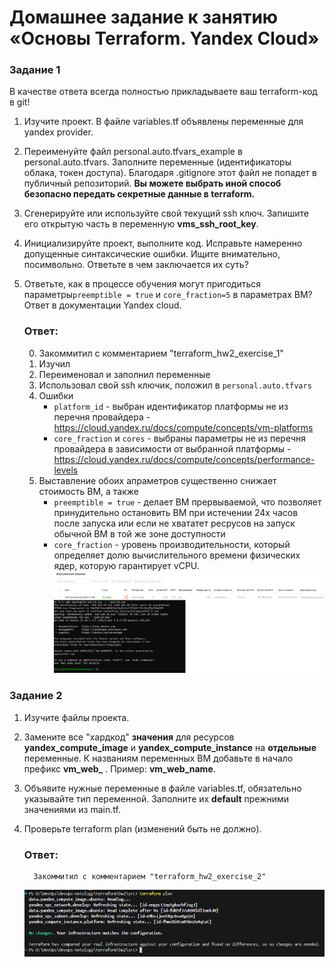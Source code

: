 # Домашнее задание к занятию «Основы Terraform. Yandex Cloud»

### Задание 1
В качестве ответа всегда полностью прикладываете ваш terraform-код в git!

1. Изучите проект. В файле variables.tf объявлены переменные для yandex provider.
2. Переименуйте файл personal.auto.tfvars_example в personal.auto.tfvars. Заполните переменные (идентификаторы облака, токен доступа). Благодаря .gitignore этот файл не попадет в публичный репозиторий. **Вы можете выбрать иной способ безопасно передать секретные данные в terraform.**
3. Сгенерируйте или используйте свой текущий ssh ключ. Запишите его открытую часть в переменную **vms_ssh_root_key**.
4. Инициализируйте проект, выполните код. Исправьте намеренно допущенные синтаксические ошибки. Ищите внимательно, посимвольно. Ответьте в чем заключается их суть? 
5. Ответьте, как в процессе обучения могут пригодиться параметры```preemptible = true``` и ```core_fraction=5``` в параметрах ВМ? Ответ в документации Yandex cloud.

    ### Ответ:

    0. Закоммитил с комментарием "terraform_hw2_exercise_1"
    1. Изучил
    2. Переименовал и заполнил переменные
    3. Использовал свой ssh ключик, положил в `personal.auto.tfvars`
    4. Ошибки
       - `platform_id` - выбран идентификатор платформы не из перечня провайдера - https://cloud.yandex.ru/docs/compute/concepts/vm-platforms
       - `core_fraction` и `cores` - выбраны параметры не из перечня провайдера в зависимости от выбранной платформы - https://cloud.yandex.ru/docs/compute/concepts/performance-levels 
    5. Выставление обоих апраметров существенно снижает стоимость ВМ, а также
       - `preemptible = true` - делает ВМ прервываемой, что позволяет принудительно остановить ВМ при истечении 24х часов после запуска или если не хвататет ресрусов на запуск обычной ВМ в той же зоне доступности
       - `core_fraction` - уровень производительности, который определяет долю вычислительного времени физических ядер, которую гарантирует vCPU.
    ![1_1](images/1_1.png)

### Задание 2

1. Изучите файлы проекта.
2. Замените все "хардкод" **значения** для ресурсов **yandex_compute_image** и **yandex_compute_instance** на **отдельные** переменные. К названиям переменных ВМ добавьте в начало префикс **vm_web_** .  Пример: **vm_web_name**.
2. Объявите нужные переменные в файле variables.tf, обязательно указывайте тип переменной. Заполните их **default** прежними значениями из main.tf. 
3. Проверьте terraform plan (изменений быть не должно). 

    ### Ответ:
   
         Закоммитил с комментарием "terraform_hw2_exercise_2"
    ![2_1](images/2_1.png)

